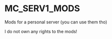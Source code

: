 # MC_SERV1_MODS
Mods for a personal server (you can use them tho)

I do not own any rights to the mods!
